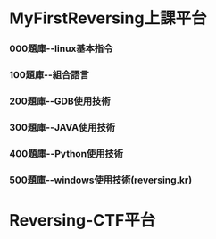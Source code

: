 # MyFirstReversing上課平台

### 000題庫--linux基本指令

### 100題庫--組合語言

### 200題庫--GDB使用技術

### 300題庫--JAVA使用技術

### 400題庫--Python使用技術

### 500題庫--windows使用技術(reversing.kr)


# Reversing-CTF平台
